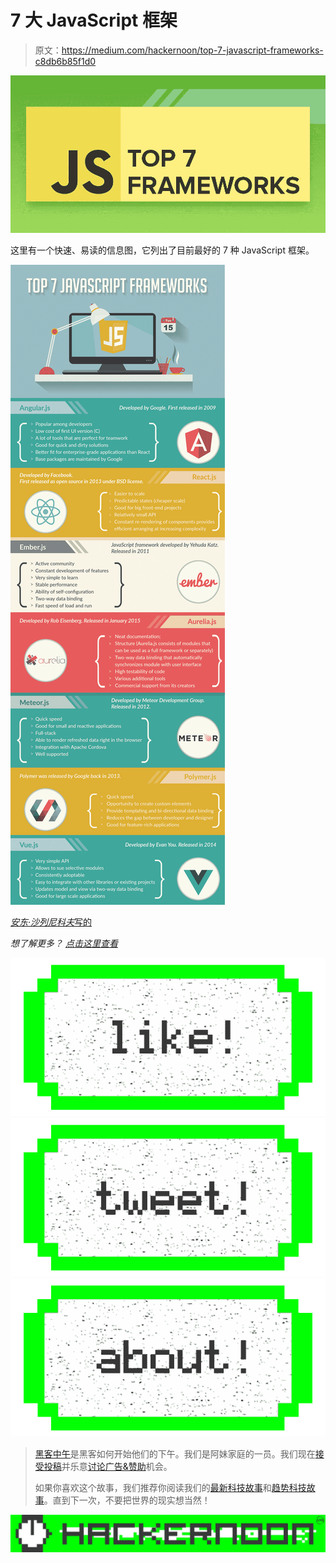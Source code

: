 # 7 大 JavaScript 框架

> 原文：<https://medium.com/hackernoon/top-7-javascript-frameworks-c8db6b85f1d0>

![](img/a0b3ef6d7bee43c9d2b32629886a8a46.png)

这里有一个快速、易读的信息图，它列出了目前最好的 7 种 JavaScript 框架。

![](img/f939fa628d74e0bbe5a076e58b7860cb.png)

[*安东·沙列尼科夫*写的](https://www.linkedin.com/in/anton-shaleynikov-45812a1/)

*想了解更多？* [*点击这里查看*](https://dashbouquet.com/blog)

[![](img/50ef4044ecd4e250b5d50f368b775d38.png)](http://bit.ly/HackernoonFB)[![](img/979d9a46439d5aebbdcdca574e21dc81.png)](https://goo.gl/k7XYbx)[![](img/2930ba6bd2c12218fdbbf7e02c8746ff.png)](https://goo.gl/4ofytp)

> [黑客中午](http://bit.ly/Hackernoon)是黑客如何开始他们的下午。我们是阿妹家庭的一员。我们现在[接受投稿](http://bit.ly/hackernoonsubmission)并乐意[讨论广告&赞助](mailto:partners@amipublications.com)机会。
> 
> 如果你喜欢这个故事，我们推荐你阅读我们的[最新科技故事](http://bit.ly/hackernoonlatestt)和[趋势科技故事](https://hackernoon.com/trending)。直到下一次，不要把世界的现实想当然！

![](img/be0ca55ba73a573dce11effb2ee80d56.png)